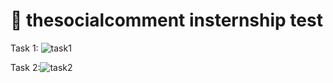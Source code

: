 # 🤘 thesocialcomment insternship test
 Task 1: ![task1](https://user-images.githubusercontent.com/73931975/118712780-cd7df800-b83e-11eb-8322-67aeac1be1dc.png)

Task 2:![task2](https://user-images.githubusercontent.com/73931975/118712807-d66ec980-b83e-11eb-81bd-af2817d8d480.png)


